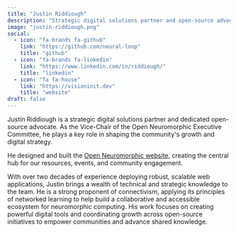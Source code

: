 ```yaml
---
title: "Justin Riddiough"
description: "Strategic digital solutions partner and open-source advocate. As Vice-Chair of the ONM Executive Committee, Justin focuses on building robust digital infrastructure and fostering community growth."
image: "justin-riddiough.png"
social:
  - icon: "fa-brands fa-github"
    link: "https://github.com/neural-loop"
    title: "github"
  - icon: "fa-brands fa-linkedin"
    link: "https://www.linkedin.com/in/riddiough/"
    title: "linkedin"
  - icon: "fa fa-house"
    link: "https://visioninit.dev"
    title: "website"
draft: false
---
```

Justin Riddiough is a strategic digital solutions partner and dedicated open-source advocate. As the Vice-Chair of the Open Neuromorphic Executive Committee, he plays a key role in shaping the community's growth and digital strategy.

He designed and built the [Open Neuromorphic website](/), creating the central hub for our resources, events, and community engagement.

With over two decades of experience deploying robust, scalable web applications, Justin brings a wealth of technical and strategic knowledge to the team. He is a strong proponent of connectivism, applying its principles of networked learning to help build a collaborative and accessible ecosystem for neuromorphic computing. His work focuses on creating powerful digital tools and coordinating growth across open-source initiatives to empower communities and advance shared knowledge.
